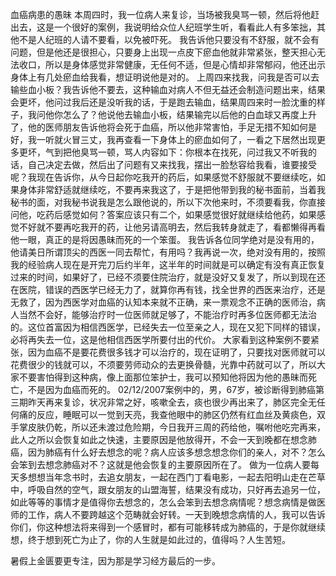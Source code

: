 血癌病患的愚昧
本周四时，我一位病人来复诊，当场被我臭骂一顿，然后将他赶出去，这是一个很好的案例，我说明给众位人纪班学生听，看看此人有多笨拙，其他不是人纪班的人请不要看，以免被吓死。 我告诉他只要没有不舒服，就不会有问题，但是他还是很担心，只要身上出现一点皮下瘀血他就非常紧张，整天担心无法收口，所以是身体感觉非常健康，无任何不适，但是心情却非常郁闷，他还出示身体上有几处瘀血给我看，想证明说他是对的。
上周四来找我，问我是否可以去输些血小板？我告诉他不要去，这种输血对病人不但无益还会制造问题出来，结果会更坏，他问过我后还是没听我的话，于是跑去输血，结果周四来时一脸沈重的样子，我问他你怎么了？他说他去输血小板，结果输完以后他的白血球又再度上升了，他的医师朋友告诉他将会死于血癌，所以他非常害怕，手足无措不知如何是好，我一听就火冒三丈，我再查看一下身体上的瘀血如何了，一看之下居然出现更多更坏，气到把他臭骂一顿，骂人内容如下：你根本在找死，问过我又不听我的话，自己决定去做，然后出了问题有又来找我，摆出一脸愁容给我看，谁要接受呢？我现在告诉你，从今日起你吃我开的药后，如果感觉不舒服就不要继续吃，如果身体非常舒适就继续吃，不要再来我这了，于是把他带到我的秘书面前，当着我秘书的面，对我秘书说我是怎么跟他说的，所以下次他来时，不须要看我，你直接问他，吃药后感觉如何？答案应该只有二个，如果感觉很好就继续给他药，如果感觉不好就不要再吃我开的药，让他另请高明去，然后我转身就走了，看都懒得再看他一眼，真正的是将因愚昧而死的一个笨蛋。
 我告诉各位同学绝对是没有用的，他请美日所谓顶尖的西医一同去帮忙，有用吗？我再说一次，绝对没有用的，按照我的经验病人现在是开完刀后约半年，这半年的时间就是可以确定有没有真正恢复过来的时间，如果好了，已经不须要住院治疗，就是没好又复发了，所以到现在还在医院，错误的西医学已经无力了，就算你再有钱，找全世界的西医来治疗，还是无救了，因为西医学对血癌的认知本来就不正确，来一票观念不正确的医师治，病人当然不会好，能够治疗时一位医师就足够了，不能治疗时再多位医师都无法治的。这位首富因为相信西医学，已经失去一位至亲之人，现在又犯下同样的错误，必将再失去一位，这是他相信西医学所要付出的代价。
大家看到这种案例不要紧张，因为血癌不是要花费很多钱才可以治疗的，现在证明了，只要找对医师就可以花费很少的钱就可以，不须要劳师动众的去更换骨髓，光靠中药就可以了，所以大家不要害怕得到这种病，像上面那位笨护士，我可以预知他将因为他的愚昧而死亡，不是因为血癌而死的。
02/12/2007案例中的，男，67岁，被诊断得到肺癌第三期昨天再来复诊，状况非常之好，咳嗽全去，痰也很少再出来了，肺区完全无任何痛的反应，睡眠可以一觉到天亮，我查他眼中的肺区仍然有红血丝及黄痰色，双手掌皮肤仍乾，所以还未渡过危险期，今日我开三周的药给他，嘱咐他吃完再来，此人之所以会恢复如此之快速，主要原因是他放得开，不会一天到晚都在想念肺癌，因为肺癌有什么好去想念的呢？病人应该多想念想念你们的亲人，对不？怎么会笨到去想念肺癌对不？这就是他会恢复的主要原因所在了。
做为一位病人要每天多想想当年念书时，去追女朋友，一起在西门丁看电影，一起去阳明山走在芒草中，呼吸自然的空气，跟女朋友的山盟海誓，结果没有成功，只好再去追另一位，如此等等的事情才是值得你去想念的，怎么会笨到去想念病情呢？想念病情是做医师的工作，病人不要跨越这个范畴就会好转。一天到晚想念病情的人，我可以告诉你们，你这种想法将来得到一个感冒时，都有可能移转成为肺癌的，于是你就继续想，终于想到死亡为止了，你的人生就是如此过的，值得吗？人生苦短。
 
 暑假上金匮要更专注，因为那是学习经方最后的一步。